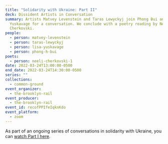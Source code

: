 ```yaml
---
title: "Solidarity with Ukraine: Part II"
deck: Dissident Artists in Conversation
summary: Artists Matvey Levenstein and Taras Lewyckyj join Phong Bui and Lisa
  Yuskavage for a conversation. We conclude with a poetry reading by Neeli
  Cherkovski.
people:
  - person: matvey-levenstein
  - person: taras-lewyckyj
  - person: lisa-yuskavage
  - person: phong-h-bui
poets:
  - person: neeli-cherkovski-1
date: 2022-03-24T13:00:00-0500
end_date: 2022-03-24T14:30:00-0500
series: ""
collections:
  - common-ground
event_organizer:
  - the-brooklyn-rail
event_producer:
  - the-brooklyn-rail
event_id: recofPPIfeIqknKdo
event_platform:
  - zoom
---
```

As part of an ongoing series of conversations in solidarity with Ukraine, you can [watch Part I here](https://brooklynrail.org/events/2022/03/17/solidarity-with-ukraine-part-i/).